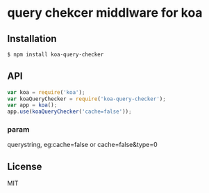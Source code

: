 # query chekcer  middlware for koa


## Installation

```bash
$ npm install koa-query-checker
```

## API

```js
var koa = require('koa');
var koaQueryChecker = require('koa-query-checker');
var app = koa();
app.use(koaQueryChecker('cache=false'));
```

### param

querystring, eg:cache=false or cache=false&type=0

## License

MIT
